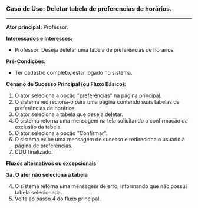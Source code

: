 ### Caso de Uso: Deletar tabela de preferencias de horários.
---
**Ator principal:** Professor.

**Interessados e Interesses:**
- Professor: Deseja deletar uma tabela de preferências de horários.

**Pré-Condições:**
- Ter cadastro completo, estar logado no sistema.

**Cenário de Sucesso Principal (ou Fluxo Básico):**

1. O ator seleciona a opção "preferências" na página principal.
2. O sistema redireciona-o para uma página contendo suas tabelas de preferências de horários.
3. O ator seleciona a tabela que deseja deletar.
4. O sistema retorna uma mensagem na tela solicitando a confirmação da exclusão da tabela.
5. O ator seleciona a opção "Confirmar".
6. O sistema exibe uma mensagem de sucesso e redireciona o usuário à página de preferências.
7. CDU finalizado.

**Fluxos alternativos ou excepcionais**

**3a. O ator não seleciona a tabela**

4. O sistema retorna uma mensagem de erro, informando que não possui tabela selecionada.
5. Volta ao passo 4 do fluxo principal.
